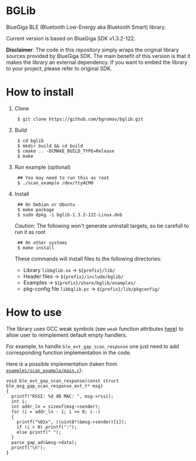 # BGLib
BlueGiga BLE (Bluetooth Low-Energy aka Bluetooth Smart) library.

Current version is based on BlueGiga SDK v1.3.2-122.

**Disclaimer**: The code in this repository simply wraps the original library sources provided by BlueGiga SDK. The main benefit of this version is that it makes the library an external dependency. If you want to embed the library to your project, please refer to original SDK.

# How to install

1. Clone

        $ git clone https://github.com/bgromov/bglib.git

2. Build

        $ cd bglib
        $ mkdir build && cd build
        $ cmake .. -DCMAKE_BUILD_TYPE=Release
        $ make
  
3. Run example (optional)

        ## You may need to run this as root
        $ ./scan_example /dev/ttyACM0

4. Install

        ## On Debian or Ubuntu
        $ make package
        $ sudo dpkg -i bglib-1.3.2-122-Linux.deb
    
    *Caution*: The following won't generate uninstall targets, so be carefull to run it as root
    
        ## On other systems
        $ make install

    These commands will install files to the following directories:
    
    - Library `libbglib.so` -> `${prefix}/lib/`
    - Header files -> `${prefix}/include/bglib/`
    - Examples -> `${prefix}/share/bglib/examples/`
    - pkg-config file `libbglib.pc` -> `${prefix}/lib/pkgconfig/`
    
# How to use

The library uses GCC weak symbols (see `weak` function attributes [here](https://gcc.gnu.org/onlinedocs/gcc-4.8.5/gcc/Function-Attributes.html)) to allow user to reimplement default empty handlers.

For example, to handle `ble_evt_gap_scan_response` one just need to add corresponding function implementation in the code.

Here is a possible implementation (taken from [`examples/scan_example/main.c`](https://github.com/bgromov/bglib/blob/master/examples/scan_example/main.c#L79)):

    void ble_evt_gap_scan_response(const struct ble_msg_gap_scan_response_evt_t* msg)
    {
      printf("RSSI: %d dB MAC: ", msg->rssi);
      int i;
      int addr_ln = sizeof(msg->sender);
      for (i = addr_ln - 1; i >= 0; i--)
      {
        printf("%02x", ((uint8*)&msg->sender)[i]);
        if (i > 0) printf(":");
        else printf(" ");
      }
      parse_gap_ad(&msg->data);
      printf("\n");
    }
